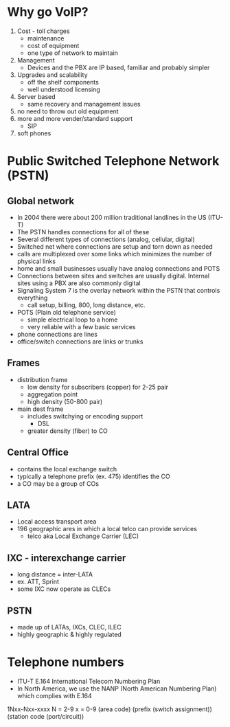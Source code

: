 # Why go VoIP?

1. Cost - toll charges
	- maintenance
	- cost of equipment
	- one type of network to maintain
2. Management
	- Devices and the PBX are IP based, familiar and probably simpler
3. Upgrades and scalability
	- off the shelf components
	- well understood licensing
4. Server based
	- same recovery and management issues
5. no need to throw out old equipment
6. more and more vender/standard support
	- SIP
7. soft phones

# Public Switched Telephone Network (PSTN)

## Global network
- In 2004 there were about 200 million traditional landlines in the US (ITU-T)
- The PSTN handles connections for all of these
- Several different types of connections (analog, cellular, digital)
- Switched net where connections are setup and torn down as needed
- calls are multiplexed over some links which minimizes the number of physical links
- home and small businesses usually have analog connections and POTS
- Connections between sites and switches are usually digital. Internal sites using a PBX are also commonly digital
- Signaling System 7 is the overlay network within the PSTN that controls everything
	- call setup, billing, 800, long distance, etc.
- POTS (Plain old telephone service)
	- simple electrical loop to a home
	- very reliable with a few basic services
- phone connections are lines
- office/switch connections are links or trunks

## Frames
- distribution frame
	- low density for subscribers (copper) for 2-25 pair
	- aggregation point
	- high density (50-800 pair)
- main dest frame
	- includes switchying or encoding support
		- DSL
	- greater density (fiber) to CO

## Central Office
- contains the local exchange switch
- typically a telephone prefix (ex. 475) identifies the CO
- a CO may be a group of COs

## LATA
- Local access transport area
- 196 geographic ares in which a local telco can provide services
	- telco aka Local Exchange Carrier (LEC)

## IXC - interexchange carrier
- long distance = inter-LATA
- ex. ATT, Sprint
- some IXC now operate as CLECs

## PSTN
- made up of LATAs, IXCs, CLEC, ILEC
- highly geographic & highly regulated

# Telephone numbers
- ITU-T E.164 International Telecom Numbering Plan
- In North America, we use the NANP (North American Numbering Plan) which complies with E.164

1Nxx-Nxx-xxxx    N = 2-9     x = 0-9
(area code) (prefix (switch assignment)) (station code (port/circuit))